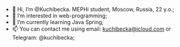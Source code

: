 - 👋 Hi, I’m @Kuchibecka. MEPHi student, Moscow, Russia, 22 y.o.;
- 👀 I’m interested in web-programming;
- 🌱 I’m currently learning Java Spring;
- 📫 You can contact me using email: kuchibecka@icloud.com or Telegram: @kuchibecka;

<!---
Kuchibecka/Kuchibecka is a ✨ special ✨ repository because its `README.md` (this file) appears on your GitHub profile.
You can click the Preview link to take a look at your changes.
--->
